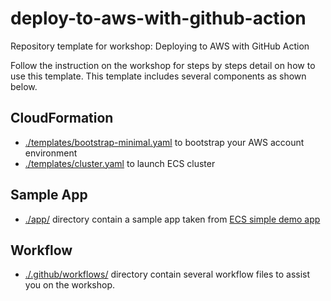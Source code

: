 # deploy-to-aws-with-github-action

Repository template for workshop: Deploying to AWS with GitHub Action

Follow the instruction on the workshop for steps by steps detail on how to use this template. This template includes several components as shown below.

## CloudFormation

* [./templates/bootstrap-minimal.yaml](./templates/bootstrap-minimal.yaml) to bootstrap your AWS account environment
* [./templates/cluster.yaml](./templates/cluster.yaml) to launch ECS cluster

## Sample App

* [./app/](./app/) directory contain a sample app taken from [ECS simple demo app](https://github.com/aws-samples/ecs-demo-php-simple-app)

## Workflow

* [./.github/workflows/](./.github/workflows/) directory contain several workflow files to assist you on the workshop.
